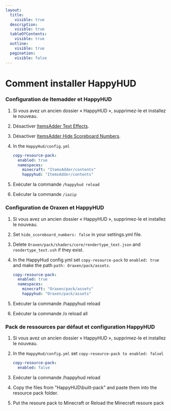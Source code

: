 ```yaml
---
layout:
  title:
    visible: true
  description:
    visible: true
  tableOfContents:
    visible: true
  outline:
    visible: true
  pagination:
    visible: false
---
```


# Comment installer HappyHUD

### Configuration de Itemadder et HappyHUD

1. Si vous avez un ancien dossier « HappyHUD », supprimez-le et installez le nouveau.
2. Désactiver [ItemsAdder Text Effects](https://itemsadder.devs.beer/plugin-usage/text-effects-1.17+).
3. Désactiver [ItemsAdder Hide Scoreboard Numbers](https://itemsadder.devs.beer/plugin-usage/scoreboard/hide-scoreboard-numbers-1.17+).
4.  In the `HappyHud/config.yml`

    ```yaml
    copy-resource-pack:
      enabled: true
      namespaces:
        minecraft: "ItemsAdder/contents"
        happyhud: "ItemsAdder/contents"
    ```
5. Exécuter la commande `/happyhud reload`
6. Exécuter la commande `/iazip`

### Configuration de Oraxen et HappyHUD&#x20;

1. Si vous avez un ancien dossier « HappyHUD », supprimez-le et installez le nouveau.
2. Set `hide_scoreboard_numbers: false` in your settings.yml file.
3. Delete `Oraxen/pack/shaders/core/rendertype_text.json` and `rendertype_text.vsh` if they exist.
4.  In the HappyHud config.yml set `copy-resource-pack` to `enabled: true` and make the path `path: Oraxen/pack/assets`.

    ```yaml
    copy-resource-pack:
      enabled: true
      namespaces:
        minecraft: "Oraxen/pack/assets"
        happyhud: "Oraxen/pack/assets"
    ```
5. Exécuter la commande /happyhud reload
6. Exécuter la commande /o reload all

### Pack de ressources par défaut et configuration HappyHUD

1. Si vous avez un ancien dossier « HappyHUD », supprimez-le et installez le nouveau.
2.  In the `HappyHud/config.yml` set `copy-resource-pack to enabled: false`\\

    ```yaml
    copy-resource-pack:
      enabled: false
    ```
3. Exécuter la commande /happyhud reload
4. Copy the files from "HappyHUD\built-pack" and paste them into the resource pack folder.
5. Put the resoure pack to Minecraft or Reload the Minecraft resoure pack

